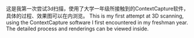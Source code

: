 这是我第一次尝试3d扫描，使用了大学一年级所接触到的ContextCapture软件，具体的过程、效果图可以在内浏览。
This is my first attempt at 3D scanning, using the ContextCapture software I first encountered in my freshman year. The detailed process and renderings can be viewed inside.
